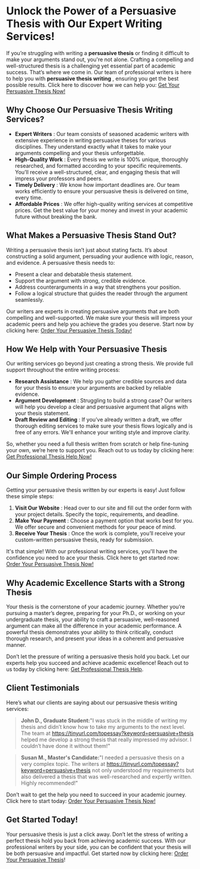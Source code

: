 # Unlock the Power of a Persuasive Thesis with Our Expert Writing Services!

If you’re struggling with writing a **persuasive thesis** or finding it difficult to make your arguments stand out, you're not alone. Crafting a compelling and well-structured thesis is a challenging yet essential part of academic success. That’s where we come in. Our team of professional writers is here to help you with **persuasive thesis writing** , ensuring you get the best possible results. Click here to discover how we can help you: [Get Your Persuasive Thesis Now!](https://tinyurl.com/topessay?keyword=persuasive+thesis)

## Why Choose Our Persuasive Thesis Writing Services?

- **Expert Writers** : Our team consists of seasoned academic writers with extensive experience in writing persuasive theses for various disciplines. They understand exactly what it takes to make your arguments compelling and your thesis unforgettable.
- **High-Quality Work** : Every thesis we write is 100% unique, thoroughly researched, and formatted according to your specific requirements. You’ll receive a well-structured, clear, and engaging thesis that will impress your professors and peers.
- **Timely Delivery** : We know how important deadlines are. Our team works efficiently to ensure your persuasive thesis is delivered on time, every time.
- **Affordable Prices** : We offer high-quality writing services at competitive prices. Get the best value for your money and invest in your academic future without breaking the bank.

## What Makes a Persuasive Thesis Stand Out?

Writing a persuasive thesis isn’t just about stating facts. It’s about constructing a solid argument, persuading your audience with logic, reason, and evidence. A persuasive thesis needs to:

- Present a clear and debatable thesis statement.
- Support the argument with strong, credible evidence.
- Address counterarguments in a way that strengthens your position.
- Follow a logical structure that guides the reader through the argument seamlessly.

Our writers are experts in creating persuasive arguments that are both compelling and well-supported. We make sure your thesis will impress your academic peers and help you achieve the grades you deserve. Start now by clicking here: [Order Your Persuasive Thesis Today!](https://tinyurl.com/topessay?keyword=persuasive+thesis)

## How We Help with Your Persuasive Thesis

Our writing services go beyond just creating a strong thesis. We provide full support throughout the entire writing process:

- **Research Assistance** : We help you gather credible sources and data for your thesis to ensure your arguments are backed by reliable evidence.
- **Argument Development** : Struggling to build a strong case? Our writers will help you develop a clear and persuasive argument that aligns with your thesis statement.
- **Draft Review and Editing** : If you’ve already written a draft, we offer thorough editing services to make sure your thesis flows logically and is free of any errors. We'll enhance your writing style and improve clarity.

So, whether you need a full thesis written from scratch or help fine-tuning your own, we’re here to support you. Reach out to us today by clicking here: [Get Professional Thesis Help Now!](https://tinyurl.com/topessay?keyword=persuasive+thesis)

## Our Simple Ordering Process

Getting your persuasive thesis written by our experts is easy! Just follow these simple steps:

1. **Visit Our Website** : Head over to our site and fill out the order form with your project details. Specify the topic, requirements, and deadline.
2. **Make Your Payment** : Choose a payment option that works best for you. We offer secure and convenient methods for your peace of mind.
3. **Receive Your Thesis** : Once the work is complete, you’ll receive your custom-written persuasive thesis, ready for submission.

It's that simple! With our professional writing services, you'll have the confidence you need to ace your thesis. Click here to get started now: [Order Your Persuasive Thesis Now!](https://tinyurl.com/topessay?keyword=persuasive+thesis)

## Why Academic Excellence Starts with a Strong Thesis

Your thesis is the cornerstone of your academic journey. Whether you’re pursuing a master’s degree, preparing for your Ph.D., or working on your undergraduate thesis, your ability to craft a persuasive, well-reasoned argument can make all the difference in your academic performance. A powerful thesis demonstrates your ability to think critically, conduct thorough research, and present your ideas in a coherent and persuasive manner.

Don’t let the pressure of writing a persuasive thesis hold you back. Let our experts help you succeed and achieve academic excellence! Reach out to us today by clicking here: [Get Professional Thesis Help](https://tinyurl.com/topessay?keyword=persuasive+thesis).

## Client Testimonials

Here’s what our clients are saying about our persuasive thesis writing services:

> **John D., Graduate Student:**"I was stuck in the middle of writing my thesis and didn’t know how to take my arguments to the next level. The team at https://tinyurl.com/topessay?keyword=persuasive+thesis helped me develop a strong thesis that really impressed my advisor. I couldn’t have done it without them!"

> **Susan M., Master's Candidate:**"I needed a persuasive thesis on a very complex topic. The writers at https://tinyurl.com/topessay?keyword=persuasive+thesis not only understood my requirements but also delivered a thesis that was well-researched and expertly written. Highly recommended!"

Don’t wait to get the help you need to succeed in your academic journey. Click here to start today: [Order Your Persuasive Thesis Now!](https://tinyurl.com/topessay?keyword=persuasive+thesis)

## Get Started Today!

Your persuasive thesis is just a click away. Don’t let the stress of writing a perfect thesis hold you back from achieving academic success. With our professional writers by your side, you can be confident that your thesis will be both persuasive and impactful. Get started now by clicking here: [Order Your Persuasive Thesis](https://tinyurl.com/topessay?keyword=persuasive+thesis)!
